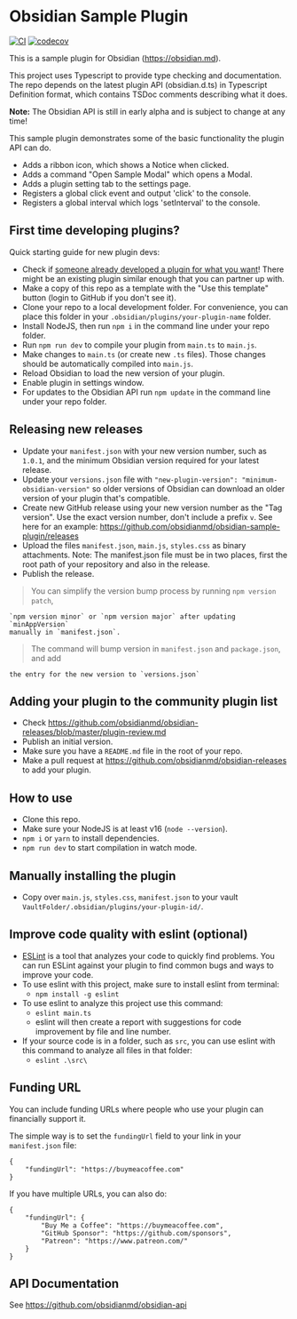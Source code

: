 # Obsidian Sample Plugin

[![CI][ci-badge]][ci-definition] [![codecov][codecov-badge]][codecov-report]

This is a sample plugin for Obsidian (<https://obsidian.md>).

This project uses Typescript to provide type checking and documentation.
The repo depends on the latest plugin API (obsidian.d.ts) in Typescript
Definition format, which contains TSDoc comments describing what it does.

**Note:** The Obsidian API is still in early alpha and is subject to change at
any time!

This sample plugin demonstrates some of the basic functionality the plugin API
can do.

- Adds a ribbon icon, which shows a Notice when clicked.
- Adds a command "Open Sample Modal" which opens a Modal.
- Adds a plugin setting tab to the settings page.
- Registers a global click event and output 'click' to the console.
- Registers a global interval which logs 'setInterval' to the console.

## First time developing plugins?

Quick starting guide for new plugin devs:

- Check if [someone already developed a plugin for what you want](https://obsidian.md/plugins)!
    There might be an existing plugin similar enough that you can partner up with.
- Make a copy of this repo as a template with the "Use this template" button
    (login to GitHub if you don't see it).
- Clone your repo to a local development folder. For convenience, you can place
    this folder in your `.obsidian/plugins/your-plugin-name` folder.
- Install NodeJS, then run `npm i` in the command line under your repo folder.
- Run `npm run dev` to compile your plugin from `main.ts` to `main.js`.
- Make changes to `main.ts` (or create new `.ts` files). Those changes should
    be automatically compiled into `main.js`.
- Reload Obsidian to load the new version of your plugin.
- Enable plugin in settings window.
- For updates to the Obsidian API run `npm update` in the command line under
    your repo folder.

## Releasing new releases

- Update your `manifest.json` with your new version number, such as `1.0.1`, and
    the minimum Obsidian version required for your latest release.
- Update your `versions.json` file with `"new-plugin-version": "minimum-obsidian-version"`
    so older versions of Obsidian can download an older version of your plugin
    that's compatible.
- Create new GitHub release using your new version number as the "Tag version".
    Use the exact version number, don't include a prefix `v`. See here for an
    example: <https://github.com/obsidianmd/obsidian-sample-plugin/releases>
- Upload the files `manifest.json`, `main.js`, `styles.css` as binary
    attachments. Note: The manifest.json file must be in two places, first the
    root path of your repository and also in the release.
- Publish the release.

> You can simplify the version bump process by running `npm version patch`,

    `npm version minor` or `npm version major` after updating `minAppVersion`
    manually in `manifest.json`.

> The command will bump version in `manifest.json` and `package.json`, and add

    the entry for the new version to `versions.json`

## Adding your plugin to the community plugin list

- Check <https://github.com/obsidianmd/obsidian-releases/blob/master/plugin-review.md>
- Publish an initial version.
- Make sure you have a `README.md` file in the root of your repo.
- Make a pull request at <https://github.com/obsidianmd/obsidian-releases> to
    add your plugin.

## How to use

- Clone this repo.
- Make sure your NodeJS is at least v16 (`node --version`).
- `npm i` or `yarn` to install dependencies.
- `npm run dev` to start compilation in watch mode.

## Manually installing the plugin

- Copy over `main.js`, `styles.css`, `manifest.json` to your vault `VaultFolder/.obsidian/plugins/your-plugin-id/`.

## Improve code quality with eslint (optional)

- [ESLint](https://eslint.org/) is a tool that analyzes your code to quickly
    find problems. You can run ESLint against your plugin to find common bugs
    and ways to improve your code.
- To use eslint with this project, make sure to install eslint from terminal:
  - `npm install -g eslint`
- To use eslint to analyze this project use this command:
  - `eslint main.ts`
  - eslint will then create a report with suggestions for code improvement by
        file and line number.
- If your source code is in a folder, such as `src`, you can use eslint with
    this command to analyze all files in that folder:
  - `eslint .\src\`

## Funding URL

You can include funding URLs where people who use your plugin can financially
support it.

The simple way is to set the `fundingUrl` field to your link in your `manifest.json`
file:

    {
        "fundingUrl": "https://buymeacoffee.com"
    }

If you have multiple URLs, you can also do:

    {
        "fundingUrl": {
            "Buy Me a Coffee": "https://buymeacoffee.com",
            "GitHub Sponsor": "https://github.com/sponsors",
            "Patreon": "https://www.patreon.com/"
        }
    }

## API Documentation

See <https://github.com/obsidianmd/obsidian-api>

[ci-badge]: https://github.com/brianrodri/obsidian-tasks-timeline/actions/workflows/ci.yml/badge.svg
[ci-definition]: https://github.com/brianrodri/obsidian-tasks-timeline/actions/workflows/ci.yml
[codecov-badge]: https://codecov.io/gh/brianrodri/obsidian-tasks-timeline/graph/badge.svg?token=0CUPBQ2ERD
[codecov-report]: https://codecov.io/gh/brianrodri/obsidian-tasks-timeline
